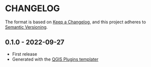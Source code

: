 # CHANGELOG

The format is based on [Keep a Changelog](https://keepachangelog.com/), and this project adheres to [Semantic Versioning](https://semver.org/).

<!--

Unreleased

## version_tag - YYYY-DD-mm

### Added

### Changed

### Removed

-->

## 0.1.0 - 2022-09-27

- First release
- Generated with the [QGIS Plugins templater](https://oslandia.gitlab.io/qgis/template-qgis-plugin/)
